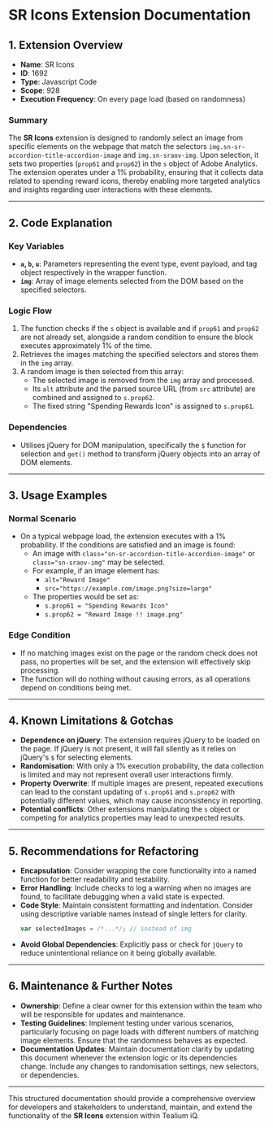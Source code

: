 # SR Icons Extension Documentation

## 1. Extension Overview

- **Name**: SR Icons
- **ID**: 1692
- **Type**: Javascript Code
- **Scope**: 928
- **Execution Frequency**: On every page load (based on randomness)

### Summary

The **SR Icons** extension is designed to randomly select an image from specific elements on the webpage that match the selectors `img.sn-sr-accordion-title-accordion-image` and `img.sn-sraov-img`. Upon selection, it sets two properties (`prop61` and `prop62`) in the `s` object of Adobe Analytics. The extension operates under a 1% probability, ensuring that it collects data related to spending reward icons, thereby enabling more targeted analytics and insights regarding user interactions with these elements.

---

## 2. Code Explanation

### Key Variables

- **`a`, `b`, `u`**: Parameters representing the event type, event payload, and tag object respectively in the wrapper function.
- **`img`**: Array of image elements selected from the DOM based on the specified selectors.
  
### Logic Flow

1. The function checks if the `s` object is available and if `prop61` and `prop62` are not already set, alongside a random condition to ensure the block executes approximately 1% of the time.
2. Retrieves the images matching the specified selectors and stores them in the `img` array.
3. A random image is then selected from this array:
   - The selected image is removed from the `img` array and processed.
   - Its `alt` attribute and the parsed source URL (from `src` attribute) are combined and assigned to `s.prop62`.
   - The fixed string "Spending Rewards Icon" is assigned to `s.prop61`.

### Dependencies

- Utilises jQuery for DOM manipulation, specifically the `$` function for selection and `get()` method to transform jQuery objects into an array of DOM elements.

---

## 3. Usage Examples

### Normal Scenario

- On a typical webpage load, the extension executes with a 1% probability. If the conditions are satisfied and an image is found:
  - An image with `class="sn-sr-accordion-title-accordion-image"` or `class="sn-sraov-img"` may be selected.
  - For example, if an image element has:
    - `alt="Reward Image"`
    - `src="https://example.com/image.png?size=large"`
  - The properties would be set as:
    - `s.prop61 = "Spending Rewards Icon"`
    - `s.prop62 = "Reward Image !! image.png"`

### Edge Condition

- If no matching images exist on the page or the random check does not pass, no properties will be set, and the extension will effectively skip processing.
- The function will do nothing without causing errors, as all operations depend on conditions being met.

---

## 4. Known Limitations & Gotchas

- **Dependence on jQuery**: The extension requires jQuery to be loaded on the page. If jQuery is not present, it will fail silently as it relies on jQuery's `$` for selecting elements.
- **Randomisation**: With only a 1% execution probability, the data collection is limited and may not represent overall user interactions firmly.
- **Property Overwrite**: If multiple images are present, repeated executions can lead to the constant updating of `s.prop61` and `s.prop62` with potentially different values, which may cause inconsistency in reporting.
- **Potential conflicts**: Other extensions manipulating the `s` object or competing for analytics properties may lead to unexpected results.

---

## 5. Recommendations for Refactoring

- **Encapsulation**: Consider wrapping the core functionality into a named function for better readability and testability.
- **Error Handling**: Include checks to log a warning when no images are found, to facilitate debugging when a valid state is expected.
- **Code Style**: Maintain consistent formatting and indentation. Consider using descriptive variable names instead of single letters for clarity.
   ```javascript
   var selectedImages = /*...*/; // instead of img
   ```
- **Avoid Global Dependencies**: Explicitly pass or check for `jQuery` to reduce unintentional reliance on it being globally available.

---

## 6. Maintenance & Further Notes

- **Ownership**: Define a clear owner for this extension within the team who will be responsible for updates and maintenance.
- **Testing Guidelines**: Implement testing under various scenarios, particularly focusing on page loads with different numbers of matching image elements. Ensure that the randomness behaves as expected.
- **Documentation Updates**: Maintain documentation clarity by updating this document whenever the extension logic or its dependencies change. Include any changes to randomisation settings, new selectors, or dependencies.

--- 

This structured documentation should provide a comprehensive overview for developers and stakeholders to understand, maintain, and extend the functionality of the **SR Icons** extension within Tealium iQ.